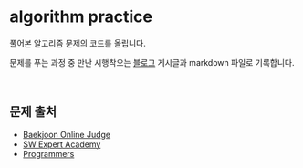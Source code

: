# algorithm practice 

풀어본 알고리즘 문제의 코드를 올립니다.

문제를 푸는 과정 중 만난 시행착오는 [블로그](https://velog.io/@alexuh) 게시글과 markdown 파일로 기록합니다.

<br>

## 문제 출처

- [Baekjoon Online Judge](https://www.acmicpc.net/)
- [SW Expert Academy](https://swexpertacademy.com/)
- [Programmers](https://programmers.co.kr/)

<br>

